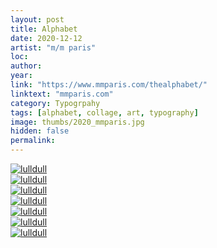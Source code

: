```yaml
---
layout: post
title: Alphabet
date: 2020-12-12
artist: "m/m paris"
loc: 
author: 
year: 
link: "https://www.mmparis.com/thealphabet/"
linktext: "mmparis.com"
category: Typogrpahy
tags: [alphabet, collage, art, typography]
image: thumbs/2020_mmparis.jpg
hidden: false
permalink:
---
```





<div class="post_image">
	<a href="{{ site.baseurl }}/images/posts/2020_mmparis/001.jpg" target="_blank">
	<img src="{{ site.baseurl }}/images/posts/2020_mmparis/001.jpg" alt="lulldull"></a>
</div>

<div class="post_image">
	<a href="{{ site.baseurl }}/images/posts/2020_mmparis/002.jpg" target="_blank">
	<img src="{{ site.baseurl }}/images/posts/2020_mmparis/002.jpg" alt="lulldull"></a>
</div>

<div class="post_image">
	<a href="{{ site.baseurl }}/images/posts/2020_mmparis/003.jpg" target="_blank">
	<img src="{{ site.baseurl }}/images/posts/2020_mmparis/003.jpg" alt="lulldull"></a>
</div>

<div class="post_image">
	<a href="{{ site.baseurl }}/images/posts/2020_mmparis/004.jpg" target="_blank">
	<img src="{{ site.baseurl }}/images/posts/2020_mmparis/004.jpg" alt="lulldull"></a>
</div>

<div class="post_image">
	<a href="{{ site.baseurl }}/images/posts/2020_mmparis/005.jpg" target="_blank">
	<img src="{{ site.baseurl }}/images/posts/2020_mmparis/005.jpg" alt="lulldull"></a>
</div>

<div class="post_image">
	<a href="{{ site.baseurl }}/images/posts/2020_mmparis/006.jpg" target="_blank">
	<img src="{{ site.baseurl }}/images/posts/2020_mmparis/006.jpg" alt="lulldull"></a>
</div>

<div class="post_image">
	<a href="{{ site.baseurl }}/images/posts/2020_mmparis/007.jpg" target="_blank">
	<img src="{{ site.baseurl }}/images/posts/2020_mmparis/007.jpg" alt="lulldull"></a>
</div>